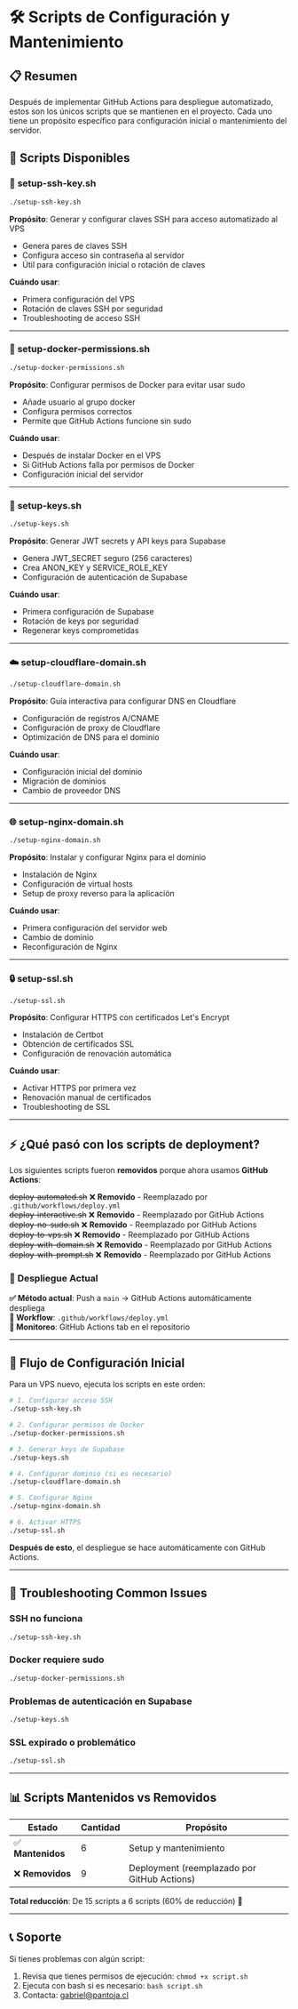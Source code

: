 # 🛠️ Scripts de Configuración y Mantenimiento

## 📋 Resumen

Después de implementar GitHub Actions para despliegue automatizado, estos son los únicos scripts que se mantienen en el proyecto. Cada uno tiene un propósito específico para configuración inicial o mantenimiento del servidor.

## 🚀 Scripts Disponibles

### 🔑 **setup-ssh-key.sh**
```bash
./setup-ssh-key.sh
```
**Propósito**: Generar y configurar claves SSH para acceso automatizado al VPS
- Genera pares de claves SSH
- Configura acceso sin contraseña al servidor
- Útil para configuración inicial o rotación de claves

**Cuándo usar**: 
- Primera configuración del VPS
- Rotación de claves SSH por seguridad
- Troubleshooting de acceso SSH

---

### 🐳 **setup-docker-permissions.sh**
```bash
./setup-docker-permissions.sh
```
**Propósito**: Configurar permisos de Docker para evitar usar sudo
- Añade usuario al grupo docker
- Configura permisos correctos
- Permite que GitHub Actions funcione sin sudo

**Cuándo usar**:
- Después de instalar Docker en el VPS
- Si GitHub Actions falla por permisos de Docker
- Configuración inicial del servidor

---

### 🔐 **setup-keys.sh**
```bash
./setup-keys.sh
```
**Propósito**: Generar JWT secrets y API keys para Supabase
- Genera JWT_SECRET seguro (256 caracteres)
- Crea ANON_KEY y SERVICE_ROLE_KEY
- Configuración de autenticación de Supabase

**Cuándo usar**:
- Primera configuración de Supabase
- Rotación de keys por seguridad
- Regenerar keys comprometidas

---

### ☁️ **setup-cloudflare-domain.sh**
```bash
./setup-cloudflare-domain.sh
```
**Propósito**: Guía interactiva para configurar DNS en Cloudflare
- Configuración de registros A/CNAME
- Configuración de proxy de Cloudflare
- Optimización de DNS para el dominio

**Cuándo usar**:
- Configuración inicial del dominio
- Migración de dominios
- Cambio de proveedor DNS

---

### 🌐 **setup-nginx-domain.sh**
```bash
./setup-nginx-domain.sh
```
**Propósito**: Instalar y configurar Nginx para el dominio
- Instalación de Nginx
- Configuración de virtual hosts
- Setup de proxy reverso para la aplicación

**Cuándo usar**:
- Primera configuración del servidor web
- Cambio de dominio
- Reconfiguración de Nginx

---

### 🔒 **setup-ssl.sh**
```bash
./setup-ssl.sh
```
**Propósito**: Configurar HTTPS con certificados Let's Encrypt
- Instalación de Certbot
- Obtención de certificados SSL
- Configuración de renovación automática

**Cuándo usar**:
- Activar HTTPS por primera vez
- Renovación manual de certificados
- Troubleshooting de SSL

---

## ⚡ **¿Qué pasó con los scripts de deployment?**

Los siguientes scripts fueron **removidos** porque ahora usamos **GitHub Actions**:

~~deploy-automated.sh~~ ❌ **Removido** - Reemplazado por `.github/workflows/deploy.yml`  
~~deploy-interactive.sh~~ ❌ **Removido** - Reemplazado por GitHub Actions  
~~deploy-no-sudo.sh~~ ❌ **Removido** - Reemplazado por GitHub Actions  
~~deploy-to-vps.sh~~ ❌ **Removido** - Reemplazado por GitHub Actions  
~~deploy-with-domain.sh~~ ❌ **Removido** - Reemplazado por GitHub Actions  
~~deploy-with-prompt.sh~~ ❌ **Removido** - Reemplazado por GitHub Actions  

### 🎯 **Despliegue Actual**

**✅ Método actual**: Push a `main` → GitHub Actions automáticamente despliega  
**📍 Workflow**: `.github/workflows/deploy.yml`  
**🔗 Monitoreo**: GitHub Actions tab en el repositorio

---

## 🚀 **Flujo de Configuración Inicial**

Para un VPS nuevo, ejecuta los scripts en este orden:

```bash
# 1. Configurar acceso SSH
./setup-ssh-key.sh

# 2. Configurar permisos de Docker  
./setup-docker-permissions.sh

# 3. Generar keys de Supabase
./setup-keys.sh

# 4. Configurar dominio (si es necesario)
./setup-cloudflare-domain.sh

# 5. Configurar Nginx
./setup-nginx-domain.sh

# 6. Activar HTTPS
./setup-ssl.sh
```

**Después de esto**, el despliegue se hace automáticamente con GitHub Actions.

---

## 🔧 **Troubleshooting Common Issues**

### SSH no funciona
```bash
./setup-ssh-key.sh
```

### Docker requiere sudo
```bash
./setup-docker-permissions.sh
```

### Problemas de autenticación en Supabase
```bash
./setup-keys.sh
```

### SSL expirado o problemático
```bash
./setup-ssl.sh
```

---

## 📊 **Scripts Mantenidos vs Removidos**

| Estado | Cantidad | Propósito |
|--------|----------|-----------|
| ✅ **Mantenidos** | 6 | Setup y mantenimiento |
| ❌ **Removidos** | 9 | Deployment (reemplazado por GitHub Actions) |

**Total reducción**: De 15 scripts a 6 scripts (60% de reducción) 🎉

---

## 📞 **Soporte**

Si tienes problemas con algún script:
1. Revisa que tienes permisos de ejecución: `chmod +x script.sh`
2. Ejecuta con bash si es necesario: `bash script.sh`
3. Contacta: gabriel@pantoja.cl